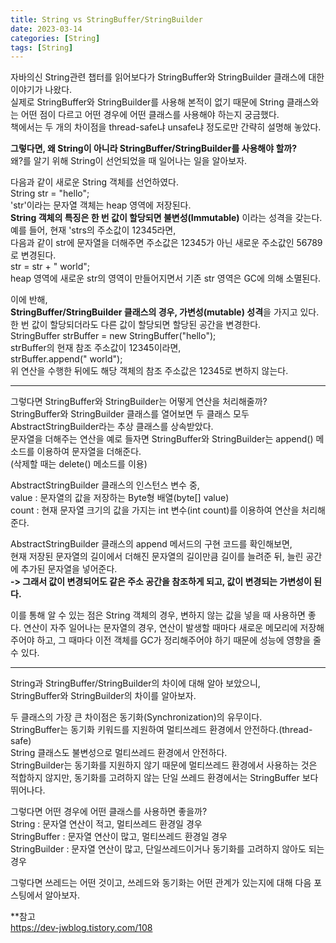 ```yaml
---
title: String vs StringBuffer/StringBuilder
date: 2023-03-14
categories: [String]
tags: [String]
---
```

자바의신 String관련 챕터를 읽어보다가 StringBuffer와 StringBuilder 클래스에 대한 이야기가 나왔다.  
실제로 StringBuffer와 StringBuilder를 사용해 본적이 없기 때문에 String 클래스와는 어떤 점이 다르고 어떤 경우에 어떤 클래스를 사용해야 하는지 궁금했다.  
책에서는 두 개의 차이점을 thread-safe냐 unsafe냐 정도로만 간략히 설명해 놓았다. 

**그렇다면, 왜 String이 아니라 StringBuffer/StringBuilder를 사용해야 할까?**  
왜?를 알기 위해 String이 선언되었을 때 일어나는 일을 알아보자.

다음과 같이 새로운 String 객체를 선언하였다.  
String str = "hello";  
'str'이라는 문자열 객체는 heap 영역에 저장된다.  
**String 객체의 특징은 한 번 값이 할당되면 불변성(Immutable)** 이라는 성격을 갖는다.  
예를 들어, 현재 'strs의 주소값이 12345라면,  
다음과 같이 str에 문자열을 더해주면 주소값은 12345가 아닌 새로운 주소값인 56789로 변경된다.  
str = str + " world";  
heap 영역에 새로운 str의 영역이 만들어지면서 기존 str 영역은 GC에 의해 소멸된다.  

이에 반해,  
**StringBuffer/StringBuilder 클래스의 경우, 가변성(mutable) 성격**을 가지고 있다.  
한 번 값이 할당되더라도 다른 값이 할당되면 할당된 공간을 변경한다.  
StringBuffer strBuffer = new StringBuffer("hello");  
strBuffer의 현재 참조 주소값이 12345이라면,  
strBuffer.append(" world");  
위 연산을 수행한 뒤에도 해당 객체의 참조 주소값은 12345로 변하지 않는다.  

<hr>

그렇다면 StringBuffer와 StringBuilder는 어떻게 연산을 처리해줄까?  
StringBuffer와 StringBuilder 클래스를 열어보면 두 클래스 모두 AbstractStringBuilder라는 추상 클래스를 상속받았다.  
문자열을 더해주는 연산을 예로 들자면 StringBuffer와 StringBuilder는 append() 메소드를 이용하여 문자열을 더해준다.  
(삭제할 때는 delete() 메소드를 이용)  

AbstractStringBuilder 클래스의 인스턴스 변수 중,  
value : 문자열의 값을 저장하는 Byte형 배열(byte[] value)  
count : 현재 문자열 크기의 값을 가지는 int 변수(int count)를 이용하여 연산을 처리해준다.

AbstractStringBuilder 클래스의 append 메서드의 구현 코드를 확인해보면,  
현재 저장된 문자열의 길이에서 더해진 문자열의 길이만큼 길이를 늘려준 뒤, 늘린 공간에 추가된 문자열을 넣어준다.  
**-> 그래서 값이 변경되어도 같은 주소 공간을 참조하게 되고, 값이 변경되는 가변성이 된다.**

이를 통해 알 수 있는 점은 String 객체의 경우, 변하지 않는 값을 넣을 때 사용하면 좋다. 연산이 자주 일어나는 문자열의 경우, 연산이 발생할 때마다 새로운 메모리에 저장해주어야 하고, 그 때마다 이전 객체를 GC가 정리해주어야 하기 때문에 성능에 영향을 줄 수 있다.

<hr>

String과 StringBuffer/StringBuilder의 차이에 대해 알아 보았으니,  
StringBuffer와 StringBuilder의 차이를 알아보자.

두 클래스의 가장 큰 차이점은 동기화(Synchronization)의 유무이다.  
StringBuffer는 동기화 키워드를 지원하여 멀티쓰레드 환경에서 안전하다.(thread-safe)  
String 클래스도 불변성으로 멀티쓰레드 환경에서 안전하다.  
StringBuilder는 동기화를 지원하지 않기 때문에 멀티쓰레드 환경에서 사용하는 것은 적합하지 않지만, 동기화를 고려하지 않는 단일 쓰레드 환경에서는 StringBuffer 보다 뛰어나다.  

그렇다면 어떤 경우에 어떤 클래스를 사용하면 좋을까?  
String : 문자열 연산이 적고, 멀티쓰레드 환경일 경우  
StringBuffer : 문자열 연산이 많고, 멀티쓰레드 환경일 경우  
StringBuilder : 문자열 연산이 많고, 단일쓰레드이거나 동기화를 고려하지 않아도 되는 경우  

그렇다면 쓰레드는 어떤 것이고, 쓰레드와 동기화는 어떤 관계가 있는지에 대해 다음 포스팅에서 알아보자.

**참고  
https://dev-jwblog.tistory.com/108

<script src="https://utteranc.es/client.js"
        repo="j-jeongeun/github.io.comments"
        issue-term="pathname"
        theme="github-light"
        crossorigin="anonymous"
        async>
</script>

